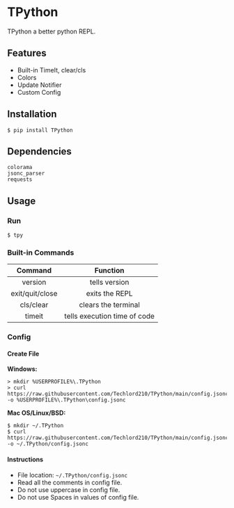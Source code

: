 # TPython
TPython a better python REPL.

## Features
- Built-in TimeIt, clear/cls
- Colors
- Update Notifier 
- Custom Config

## Installation
```
$ pip install TPython
```

## Dependencies
```
colorama
jsonc_parser
requests
```

## Usage

### **Run**
```
$ tpy
```

### **Built-in Commands**
| Command | Function |
| :-------: | :--------: |
| version | tells version |
| exit/quit/close | exits the REPL |
| cls/clear | clears the terminal |
| timeit | tells execution time of code |

### **Config**

#### **Create File**
**Windows:**
```
> mkdir %USERPROFILE%\.TPython
> curl https://raw.githubusercontent.com/Techlord210/TPython/main/config.jsonc -o %USERPROFILE%\.TPython\config.jsonc
```
**Mac OS/Linux/BSD:**
```
$ mkdir ~/.TPython
$ curl https://raw.githubusercontent.com/Techlord210/TPython/main/config.jsonc -o ~/.TPython/config.jsonc
```

#### **Instructions**
- File location: `~/.TPython/config.jsonc`
- Read all the comments in config file.
- Do not use uppercase in config file.
- Do not use Spaces in values of config file.